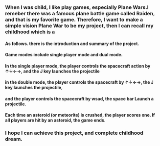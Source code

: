### When I was child, I like play games, especially Plane Wars.I remeber there was a famous plane battle game called Raiden, and that is my favorite game. Therefore, I want to make a simple vision Plane War to be my project, then I can recall my childhood which is a  
#### As follows. there is the introduction and summary of the project.<br>
#### Game modes include single player mode and dual mode.<br>
#### In the single player mode, the player controls the spacecraft action by ↑↓←→, and the J key launches the projectile<br>
#### in the double mode, the player controls the spacecraft by ↑↓←→, the J key launches the projectile,<br>
#### and the player controls the spacecraft by wsad, the space bar Launch a projectile.<br>
#### Each time an asteroid (or meteorite) is crushed, the player scores one. If all players are hit by an asteroid, the game ends.<br>
### I hope I can achieve this project, and complete childhood dream.


